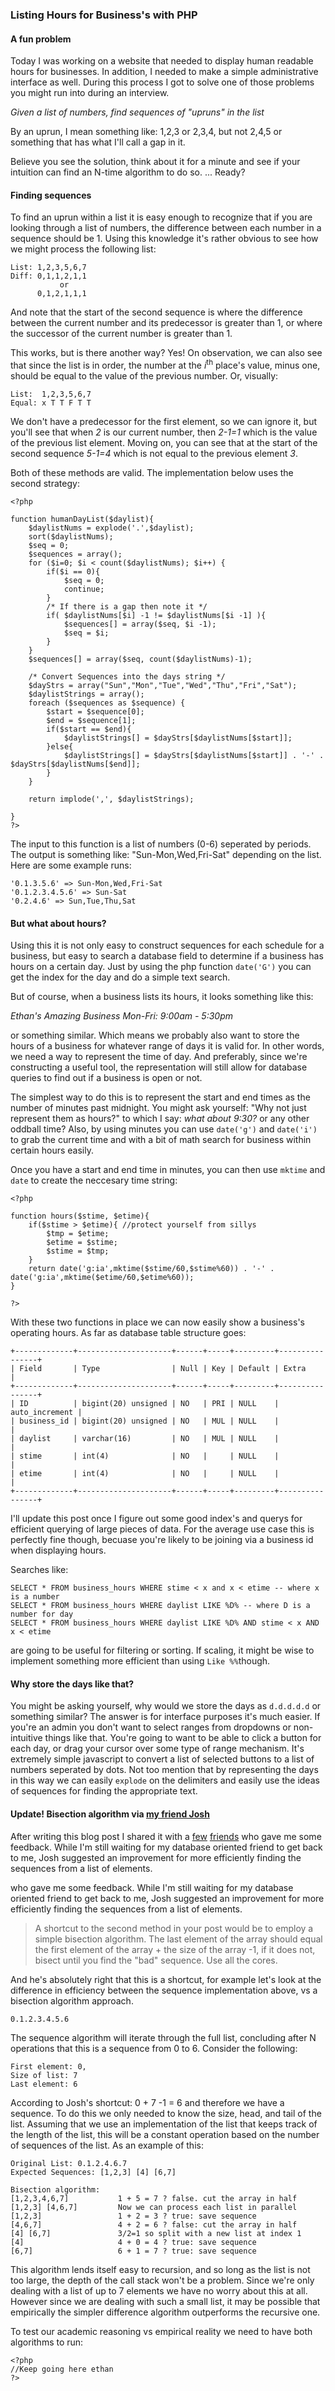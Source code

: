 ### Listing Hours for Business's with PHP

#### A fun problem

Today I was working on a website that needed to display human readable hours for
businesses. In addition, I needed to make a simple administrative interface as 
well. During this process I got to solve one of those problems you might run into
during an interview.

*Given a list of numbers, find sequences of "upruns" in the list*

By an uprun, I mean something like: 1,2,3 or 2,3,4, but not 2,4,5 or something
that has what I'll call a gap in it.

Believe you see the solution, think about it for a minute and see if your intuition
can find an N-time algorithm to do so. ... Ready? 

#### Finding sequences

To find an uprun within a list it is easy enough to recognize that if you are 
looking through a list of numbers, the difference between each number in a sequence
should be 1. Using this knowledge it's rather obvious to see how we might process 
the following list:

    List: 1,2,3,5,6,7
    Diff: 0,1,1,2,1,1 
               or
          0,1,2,1,1,1 

And note that the start of the second sequence is where the difference between 
the current number and its predecessor is greater than 1, or where the successor 
of the current number is greater than 1.

This works, but is there another way? Yes! On observation, we can also see that 
since the list is in order, the number at the _i_<sup>th</sup> place's value, 
minus one, should be equal to the value of the previous number. Or, visually:

    List:  1,2,3,5,6,7
    Equal: x T T F T T

We don't have a predecessor for the first element, so we can ignore it, but you'll
see that when _2_ is our current number, then _2-1=1_ which is the value of the 
previous list element. Moving on, you can see that at the start of the second 
sequence _5-1=4_ which is not equal to the previous element _3_.

Both of these methods are valid. The implementation below uses the
second strategy:

	<?php

	function humanDayList($daylist){
		$daylistNums = explode('.',$daylist);
		sort($daylistNums);
		$seq = 0;
		$sequences = array();
		for ($i=0; $i < count($daylistNums); $i++) { 
			if($i == 0){
				$seq = 0;
				continue;
			}
			/* If there is a gap then note it */
			if( $daylistNums[$i] -1 != $daylistNums[$i -1] ){
				$sequences[] = array($seq, $i -1);
				$seq = $i;
			}
		}
		$sequences[] = array($seq, count($daylistNums)-1);

		/* Convert Sequences into the days string */
		$dayStrs = array("Sun","Mon","Tue","Wed","Thu","Fri","Sat");
		$daylistStrings = array();
		foreach ($sequences as $sequence) {
			$start = $sequence[0];
			$end = $sequence[1];
			if($start == $end){
				$daylistStrings[] = $dayStrs[$daylistNums[$start]];
			}else{
				$daylistStrings[] = $dayStrs[$daylistNums[$start]] . '-' . $dayStrs[$daylistNums[$end]];
			}
		}

		return implode(',', $daylistStrings);

	}
	?>

The input to this function is a list of numbers (0-6) seperated by
periods. The output is something like: "Sun-Mon,Wed,Fri-Sat" depending
on the list. Here are some example runs:

	'0.1.3.5.6' => Sun-Mon,Wed,Fri-Sat
	'0.1.2.3.4.5.6' => Sun-Sat
	'0.2.4.6' => Sun,Tue,Thu,Sat

#### But what about hours?

Using this it is not only easy to construct sequences for each schedule
for a business, but easy to search a database field to determine if a
business has hours on a certain day. Just by using the php function
`date('G')` you can get the index for the day and do a simple text
search. 

But of course, when a business lists its hours, it looks something like
this:

*Ethan's Amazing Business*
*Mon-Fri: 9:00am - 5:30pm*

or something similar. Which means we probably also want to store the
hours of a business for whatever range of days it is valid for. In other
words, we need a way to represent the time of day. And preferably, since
we're constructing a useful tool, the representation will still allow
for database queries to find out if a business is open or not. 

The simplest way to do this is to represent the start and end times as
the number of minutes past midnight. You might ask yourself: "Why not just
represent them as hours?" to which I say: _what about 9:30?_ or any other
oddball time? Also, by using minutes you can use `date('g')` and `date('i')` 
to grab the current time and with a bit of math search for business within
certain hours easily. 

Once you have a start and end time in minutes, you can then use `mktime` 
and `date` to create the neccesary time string:

	<?php

	function hours($stime, $etime){
		if($stime > $etime){ //protect yourself from sillys
			$tmp = $etime;
			$etime = $stime;
			$stime = $tmp;
		}
		return date('g:ia',mktime($stime/60,$stime%60)) . '-' . date('g:ia',mktime($etime/60,$etime%60));
	}

	?>

With these two functions in place we can now easily show a business's 
operating hours. As far as database table structure goes:

    +-------------+---------------------+------+-----+---------+----------------+
    | Field       | Type                | Null | Key | Default | Extra          |
    +-------------+---------------------+------+-----+---------+----------------+
    | ID          | bigint(20) unsigned | NO   | PRI | NULL    | auto_increment |
    | business_id | bigint(20) unsigned | NO   | MUL | NULL    |                |
    | daylist     | varchar(16)         | NO   | MUL | NULL    |                |
    | stime       | int(4)              | NO   |     | NULL    |                |
    | etime       | int(4)              | NO   |     | NULL    |                |
    +-------------+---------------------+------+-----+---------+----------------+

I'll update this post once I figure out some good index's and querys for efficient
querying of large pieces of data. For the average use case this is perfectly fine
though, becuase you're likely to be joining via a business id when displaying 
hours.

Searches like: 

	SELECT * FROM business_hours WHERE stime < x and x < etime -- where x is a number
	SELECT * FROM business_hours WHERE daylist LIKE %D% -- where D is a number for day
	SELECT * FROM business_hours WHERE daylist LIKE %D% AND stime < x AND x < etime

are going to be useful for filtering or sorting. If scaling, it might be wise to
implement something more efficient than using `Like %%`though.

#### Why store the days like that?

You might be asking yourself, why would we store the days as `d.d.d.d.d` or something
similar? The answer is for interface purposes it's much easier. If you're an admin
you don't want to select ranges from dropdowns or non-intuitive things like that.
You're going to want to be able to click a button for each day, or drag your cursor 
over some type of range mechanism. It's extremely simple javascript to convert a
list of selected buttons to a list of numbers seperated by dots. Not too mention 
that by representing the days in this way we can easily `explode` on the delimiters 
and easily use the ideas of sequences for finding the appropriate text.

#### Update! Bisection algorithm via [my friend Josh](http://joshuadickerson.com)

After writing this blog post I shared it with a
[few](http://scperkins.github.io)
[friends](http://twitter.com/garthfritz) who gave me some feedback.
While I'm still waiting for my database oriented friend to get back to
me, Josh suggested an improvement for more efficiently finding the
sequences from a list of elements. 

 who gave me some feedback. While I'm still waiting for my database
oriented friend to get back to me, Josh suggested an improvement for
more efficiently finding the sequences from a list of elements. 

<blockquote>
A shortcut to the second method in your post would be to employ a simple
bisection algorithm. The last element of the array should equal the first 
element of the array + the size of the array -1, if it does not, 
bisect until you find the "bad" sequence. Use all the cores.
</blockquote>

And he's absolutely right that this is a shortcut, for example let's
look at the difference in efficiency between the sequence implementation 
above, vs a bisection algorithm approach.

    0.1.2.3.4.5.6

The sequence algorithm will iterate through the full list, concluding
after N operations that this is a sequence from 0 to 6. Consider the
following:

    First element: 0, 
    Size of list: 7 
    Last element: 6 

According to Josh's shortcut: 0 + 7 -1 = 6 and therefore we have a
sequence. To do this we only needed to know the size, head, and tail of
the list. Assuming that we use an implementation of the list that keeps
track of the length of the list, this will be a constant operation based
on the number of sequences of the list. As an example of this:

    Original List: 0.1.2.4.6.7
    Expected Sequences: [1,2,3] [4] [6,7]
    
    Bisection algorithm:
    [1,2,3,4,6,7]           1 + 5 = 7 ? false. cut the array in half
    [1,2,3] [4,6,7]         Now we can process each list in parallel
    [1,2,3]                 1 + 2 = 3 ? true: save sequence
    [4,6,7]                 4 + 2 = 6 ? false: cut the array in half
    [4] [6,7]               3/2=1 so split with a new list at index 1
    [4]                     4 + 0 = 4 ? true: save sequence
    [6,7]                   6 + 1 = 7 ? true: save sequence

This algorithm lends itself easy to recursion, and so long as the list
is not too large, the depth of the call stack won't be a problem. Since
we're only dealing with a list of up to 7 elements we have no worry
about this at all. However since we are dealing with such a small list,
it may be possible that empirically the simpler difference algorithm
outperforms the recursive one. 

To test our academic reasoning vs empirical reality we need to have both
algorithms to run:

    <?php
    //Keep going here ethan
    ?>











